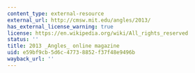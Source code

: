 ```yaml
---
content_type: external-resource
external_url: http://cmsw.mit.edu/angles/2013/
has_external_license_warning: true
license: https://en.wikipedia.org/wiki/All_rights_reserved
status: ''
title: 2013 _Angles_ online magazine
uid: e59bf9cb-5d6c-4773-8852-f37f48e9496b
wayback_url: ''
---
```

